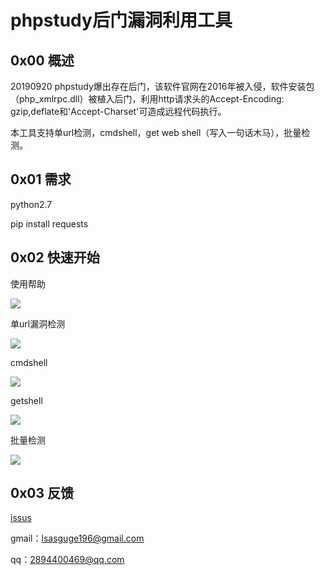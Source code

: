 # phpstudy后门漏洞利用工具



## 0x00 概述

20190920 phpstudy爆出存在后门，该软件官网在2016年被入侵，软件安装包（php_xmlrpc.dll）被植入后门，利用http请求头的Accept-Encoding: gzip,deflate和'Accept-Charset'可造成远程代码执行。

本工具支持单url检测，cmdshell，get web shell（写入一句话木马），批量检测。



## 0x01 需求

python2.7

pip install requests



## 0x02 快速开始

使用帮助

![](https://github.com/theLSA/phpstudy-backdoor-rce/raw/master/demo/phpstudybd00.png)

单url漏洞检测

![](https://github.com/theLSA/phpstudy-backdoor-rce/raw/master/demo/phpstudybd01.png)

cmdshell

![](https://github.com/theLSA/phpstudy-backdoor-rce/raw/master/demo/phpstudybd02.png)

getshell

![](https://github.com/theLSA/phpstudy-backdoor-rce/raw/master/demo/phpstudybd03.png)

批量检测

![](https://github.com/theLSA/phpstudy-backdoor-rce/raw/master/demo/phpstudybd04.png)

## 0x03 反馈

[issus](https://github.com/theLSA/phpstudy-backdoor-rce/issues)

gmail：[lsasguge196@gmail.com](mailto:lsasguge196@gmail.com)

qq：[2894400469@qq.com](mailto:2894400469@qq.com)



